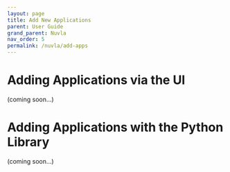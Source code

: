 ```yaml
---
layout: page
title: Add New Applications
parent: User Guide
grand_parent: Nuvla
nav_order: 5
permalink: /nuvla/add-apps
---
```


# Adding Applications via the UI

(coming soon...)

# Adding Applications with the Python Library

(coming soon...)